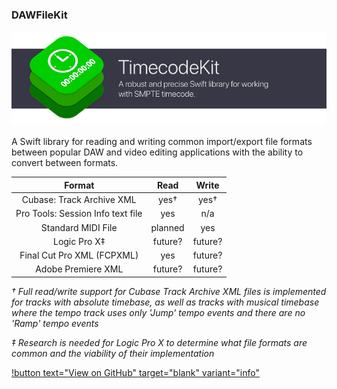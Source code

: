 ### DAWFileKit

![](/static/timecodekit-banner.png)

A Swift library for reading and writing common import/export file formats between popular DAW and video editing applications with the ability to convert between formats.

|              Format               |     Read      |     Write     |
| :-------------------------------: | :-----------: | :-----------: |
|     Cubase: Track Archive XML     |     yes†      |     yes†      |
| Pro Tools: Session Info text file |      yes      |      n/a      |
|        Standard MIDI File         |    planned    |      yes      |
|           Logic Pro X‡            |    future?    |    future?    |
|    Final Cut Pro XML (FCPXML)     |      yes      |    future?    |
|        Adobe Premiere XML         |    future?    |    future?    |

*† Full read/write support for Cubase Track Archive XML files is implemented for tracks with absolute timebase, as well as tracks with musical timebase where the tempo track uses only 'Jump' tempo events and there are no 'Ramp' tempo events*

*‡ Research is needed for Logic Pro X to determine what file formats are common and the viability of their implementation*

[!button text="View on GitHub" target="blank" variant="info"](https://github.com/orchetect/TimecodeKit)
